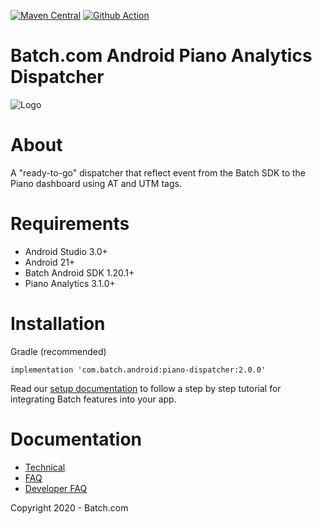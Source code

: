 [![Maven Central](https://maven-badges.herokuapp.com/maven-central/com.batch.android/piano-dispatcher/badge.svg)](https://maven-badges.herokuapp.com/maven-central/com.batch.android/piano-dispatcher)
[![Github Action](https://github.com/BatchLabs/Batch-Android-piano-dispatcher/workflows/Android%20CI/badge.svg)](https://github.com/BatchLabs/Batch-Android-piano-dispatcher/actions?query=workflow%3A%22Android+CI%22)

Batch.com Android Piano Analytics Dispatcher
==================

![Logo](https://static.batch.com/documentation/Readmes/logo_batch_full_178.png)

# About

A "ready-to-go" dispatcher that reflect event from the Batch SDK to the Piano dashboard using AT and UTM tags.

# Requirements
 - Android Studio 3.0+
 - Android 21+
 - Batch Android SDK 1.20.1+
 - Piano Analytics 3.1.0+


# Installation
Gradle (recommended)

```
implementation 'com.batch.android:piano-dispatcher:2.0.0'
```

Read our [setup documentation](https://doc.batch.com/) to follow a step by step tutorial for integrating Batch features into your app.

# Documentation

 - [Technical](https://batch.com/doc)
 - [FAQ](https://batch.com/doc/faq/general.html)
 - [Developer FAQ](https://batch.com/developers)

Copyright 2020 - Batch.com